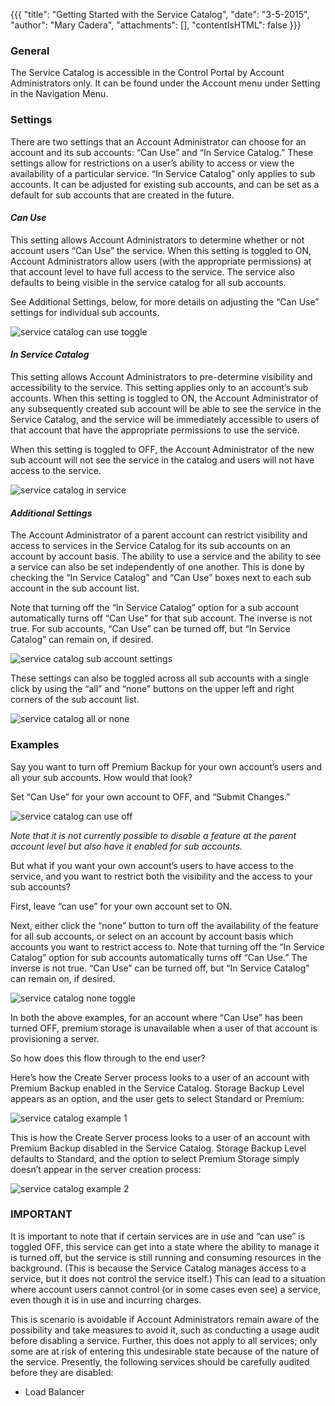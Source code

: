 {{{
  "title": "Getting Started with the Service Catalog",
  "date": "3-5-2015",
  "author": "Mary Cadera",
  "attachments": [],
  "contentIsHTML": false
}}}

### General

The Service Catalog is accessible in the Control Portal by Account Administrators only. It can be found under the Account menu under Setting in the Navigation Menu.

### Settings

There are two settings that an Account Administrator can choose for an account and its sub accounts: “Can Use” and “In Service Catalog.” These settings allow for restrictions on a user’s ability to access or view the availability of a particular service. “In Service Catalog” only applies to sub accounts. It can be adjusted for existing sub accounts, and can be set as a default for sub accounts that are created in the future.

#### *Can Use*
This setting allows Account Administrators to determine whether or not account users “Can Use” the service. When this setting is toggled to ON, Account Administrators allow users (with the appropriate permissions) at that account level to have full access to the service. The service also defaults to being visible in the service catalog for all sub accounts.

See Additional Settings, below, for more details on adjusting the “Can Use” settings for individual sub accounts.

![service catalog can use toggle](../../images/service-catalog-can-use-toggle.png)


#### *In Service Catalog*
This setting allows Account Administrators to pre-determine visibility and accessibility to the service. This setting applies only to an account’s sub accounts. When this setting is toggled to ON, the Account Administrator of any subsequently created sub account will be able to see the service in the Service Catalog, and the service will be immediately accessible to users of that account that have the appropriate permissions to use the service.

When this setting is toggled to OFF, the Account Administrator of the new sub account will not see the service in the catalog and users will not have access to the service.

![service catalog in service](../../images/service-catalog-in-service.png)


#### *Additional Settings*
The Account Administrator of a parent account can restrict visibility and access to services in the Service Catalog for its sub accounts on an account by account basis. The ability to use a service and the ability to see a service can also be set independently of one another. This is done by checking the “In Service Catalog” and “Can Use” boxes next to each sub account in the sub account list.

Note that turning off the “In Service Catalog” option for a sub account automatically turns off “Can Use” for that sub account. The inverse is not true. For sub accounts, “Can Use” can be turned off, but “In Service Catalog” can remain on, if desired.

![service catalog sub account settings](../../images/service-catalog-sub-account-settings.png)


These settings can also be toggled across all sub accounts with a single click by using the “all” and “none” buttons on the upper left and right corners of the sub account list.

![service catalog all or none](../../images/service-catalog-all-or-none.png)


### Examples

Say you want to turn off Premium Backup for your own account’s users and all your sub accounts. How would that look?

Set “Can Use” for your own account to OFF, and “Submit Changes.”

![service catalog can use off](../../images/service-catalog-can-use-off.png)


*Note that it is not currently possible to disable a feature at the parent account level but also have it enabled for sub accounts.*

But what if you want your own account’s users to have access to the service, and you want to restrict both the visibility and the access to your sub accounts?

First, leave “can use” for your own account set to ON.

Next, either click the “none” button to turn off the availability of the feature for all sub accounts, or select on an account by account basis which accounts you want to restrict access to. Note that turning off the “In Service Catalog” option for sub accounts automatically turns off “Can Use.” The inverse is not true. “Can Use” can be turned off, but “In Service Catalog” can remain on, if desired.

![service catalog none toggle](../../images/service-catalog-none-toggle.png)


In both the above examples, for an account where “Can Use” has been turned OFF, premium storage is unavailable when a user of that account is provisioning a server.

So how does this flow through to the end user?

Here’s how the Create Server process looks to a user of an account with Premium Backup enabled in the Service Catalog. Storage Backup Level appears as an option, and the user gets to select Standard or Premium:

![service catalog example 1](../../images/service-catalog-example-1.png)


This is how the Create Server process looks to a user of an account with Premium Backup disabled in the Service Catalog. Storage Backup Level defaults to Standard, and the option to select Premium Storage simply doesn’t appear in the server creation process:

![service catalog example 2](../../images/service-catalog-example-2.png)


### IMPORTANT
It is important to note that if certain services are in use and “can use” is toggled OFF, this service can get into a state where the ability to manage it is turned off, but the service is still running and consuming resources in the background. (This is because the Service Catalog manages access to a service, but it does not control the service itself.) This can lead to a situation where account users cannot control (or in some cases even see) a service, even though it is in use and incurring charges.

This is scenario is avoidable if Account Administrators remain aware of the possibility and take measures to avoid it, such as conducting a usage audit before disabling a service. Further, this does not apply to all services; only some are at risk of entering this undesirable state because of the nature of the service. Presently, the following services should be carefully audited before they are disabled:

* Load Balancer
